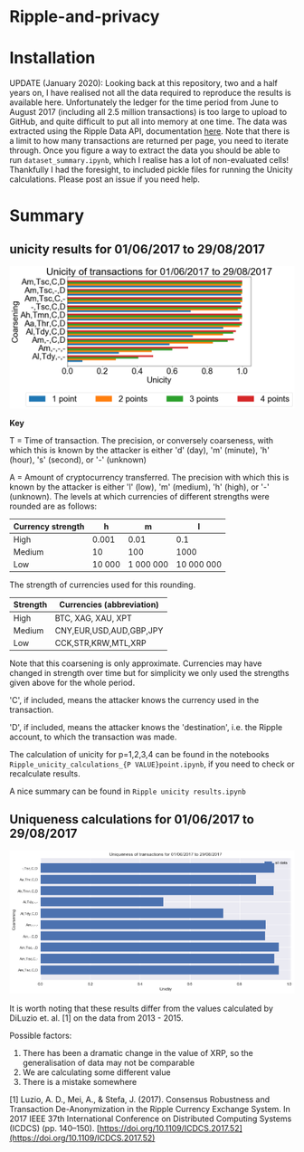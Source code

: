 # Ripple-and-privacy

# Installation
UPDATE (January 2020): Looking back at this repository, two and a half years on, I have realised not all the data required to reproduce the results is available here. Unfortunately the ledger for the time period from June to August 2017 (including all 2.5 million transactions) is too large to upload to GitHub, and quite difficult to put all into memory at one time. The data was extracted using the Ripple Data API, documentation [here](https://xrpl.org/data-api.html). Note that there is a limit to how many transactions are returned per page, you need to iterate through. Once you figure a way to extract the data you should be able to run `dataset_summary.ipynb`, which I realise has a lot of non-evaluated cells! Thankfully I had the foresight, to included pickle files for running the Unicity calculations. Please post an issue if you need help.

# Summary
## unicity results for 01/06/2017 to 29/08/2017

![Unicity results](unicity_results.png)

**Key**

T = Time of transaction. The precision, or conversely coarseness, with which this is known by the attacker is either 'd' (day), 'm' (minute), 'h' (hour), 's' (second), or '-' (unknown)

A = Amount of cryptocurrency transferred. The precision with which this is known by the attacker is either 'l' (low), 'm' (medium), 'h' (high), or '-' (unknown). The levels at which currencies of different strengths were rounded are as follows:

| Currency strength | h      | m         | l          |
|-------------------|--------|-----------|------------|
| High              | 0.001  | 0.01      | 0.1        |
| Medium            | 10     | 100       | 1000       |
| Low               | 10 000 | 1 000 000 | 10 000 000 |

The strength of currencies used for this rounding.

| Strength | Currencies (abbreviation) |
|----------|---------------------------|
| High     | BTC, XAG, XAU, XPT        |
| Medium   | CNY,EUR,USD,AUD,GBP,JPY   |
| Low      | CCK,STR,KRW,MTL,XRP       |
  
Note that this coarsening is only approximate. Currencies may have changed in strength over time but for simplicity we only used the strengths given above for the whole period.

'C', if included, means the attacker knows the currency used in the transaction.

'D', if included, means the attacker knows the 'destination', i.e. the Ripple account, to which the transaction was made. 

The calculation of unicity for p=1,2,3,4 can be found in the notebooks `Ripple_unicity_calculations_{P VALUE}point.ipynb`, if you need to check or recalculate results.

A nice summary can be found in `Ripple unicity results.ipynb`

## Uniqueness calculations for 01/06/2017 to 29/08/2017
![Uniqueness results](uniqueness_results.png)

It is worth noting that these results differ from the values calculated by DiLuzio et. al. [1] on the data from 2013 - 2015.

Possible factors:
1. There has been a dramatic change in the value of XRP, so the generalisation of data may not be comparable
2. We are calculating some different value
3. There is a mistake somewhere

[1] Luzio, A. D., Mei, A., & Stefa, J. (2017). Consensus Robustness and Transaction De-Anonymization in the Ripple Currency Exchange System. In 2017 IEEE 37th International Conference on Distributed Computing Systems (ICDCS) (pp. 140–150). [https://doi.org/10.1109/ICDCS.2017.52](https://doi.org/10.1109/ICDCS.2017.52)
